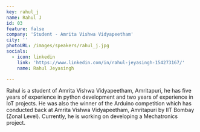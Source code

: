 ```yaml
---
key: rahul_j
name: Rahul J
id: 03
feature: false
company: 'Student - Amrita Vishwa Vidyapeetham'
city: ''
photoURL: /images/speakers/rahul_j.jpg
socials:
  - icon: linkedin
    link: 'https://www.linkedin.com/in/rahul-jeyasingh-154273167/'
    name: Rahul Jeyasingh

---
```

Rahul is a student of Amrita Vishwa Vidyapeetham, Amritapuri, he has five years of experience in python development and two years of experience in IoT projects. He was also the winner of the Arduino competition which has conducted back at Amrita Vishwa Vidyapeetham, Amritapuri by IIT Bombay (Zonal Level). Currently, he is working on developing a Mechatronics project.
